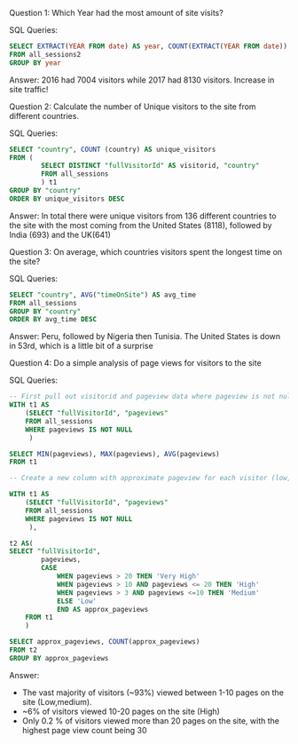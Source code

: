 Question 1: Which Year had the most amount of site visits?

SQL Queries:
```sql  
SELECT EXTRACT(YEAR FROM date) AS year, COUNT(EXTRACT(YEAR FROM date))
FROM all_sessions2
GROUP BY year
```


Answer: 2016 had 7004 visitors while 2017 had 8130 visitors. Increase in site traffic!  




Question 2: 
Calculate the number of Unique visitors to the site from different countries.  

SQL Queries:  
```sql  
SELECT "country", COUNT (country) AS unique_visitors
FROM (
		SELECT DISTINCT "fullVisitorId" AS visitorid, "country" 
		FROM all_sessions
		) t1
GROUP BY "country"
ORDER BY unique_visitors DESC  
```

Answer:
In total there were unique visitors from 136 different countries to the site with the most coming from the United States (8118), followed by India (693) and the UK(641)


Question 3: On average, which countries visitors spent the longest time on the site?

SQL Queries:
```sql
SELECT "country", AVG("timeOnSite") AS avg_time
FROM all_sessions
GROUP BY "country"
ORDER BY avg_time DESC
```

Answer: Peru, followed by Nigeria then Tunisia. The United States is down in 53rd, which is a little bit of a surprise



Question 4: Do a simple analysis of page views for visitors to the site

SQL Queries:
```sql
-- First pull out visitorid and pageview data where pageview is not null, then calculate the min, max and average pageviews
WITH t1 AS
	(SELECT "fullVisitorId", "pageviews"
	FROM all_sessions
	WHERE pageviews IS NOT NULL
	 )

SELECT MIN(pageviews), MAX(pageviews), AVG(pageviews)
FROM t1  

-- Create a new column with approximate pageview for each visitor (low, medium, high, very high), then do a count of this new column

WITH t1 AS
	(SELECT "fullVisitorId", "pageviews"
	FROM all_sessions
	WHERE pageviews IS NOT NULL
	 ),

t2 AS( 
SELECT "fullVisitorId", 
		pageviews, 
		CASE
			WHEN pageviews > 20 THEN 'Very High'
			WHEN pageviews > 10 AND pageviews <= 20 THEN 'High'
			WHEN pageviews > 3 AND pageviews <=10 THEN 'Medium'
			ELSE 'Low'
			END AS approx_pageviews
	FROM t1
	)

SELECT approx_pageviews, COUNT(approx_pageviews)
FROM t2
GROUP BY approx_pageviews
```

Answer: 
- The vast majority of visitors (~93%) viewed between 1-10 pages on the site (Low,medium). 
- ~6% of visitors viewed 10-20 pages on the site (High)
- Only 0.2 % of visitors viewed more than 20 pages on the site, with the highest page view count being 30 


